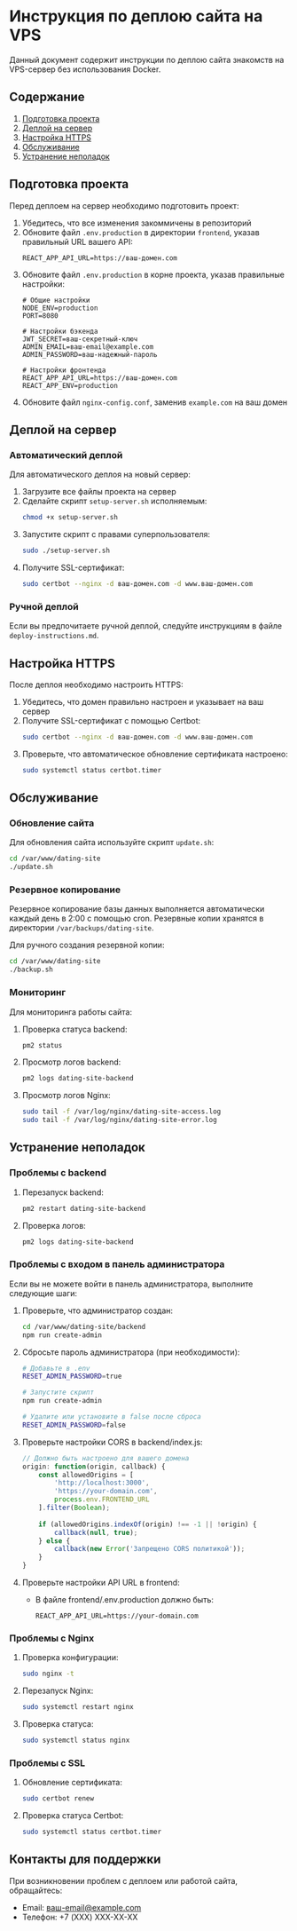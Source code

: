 # Инструкция по деплою сайта на VPS

Данный документ содержит инструкции по деплою сайта знакомств на VPS-сервер без использования Docker.

## Содержание

1. [Подготовка проекта](#подготовка-проекта)
2. [Деплой на сервер](#деплой-на-сервер)
3. [Настройка HTTPS](#настройка-https)
4. [Обслуживание](#обслуживание)
5. [Устранение неполадок](#устранение-неполадок)

## Подготовка проекта

Перед деплоем на сервер необходимо подготовить проект:

1. Убедитесь, что все изменения закоммичены в репозиторий
2. Обновите файл `.env.production` в директории `frontend`, указав правильный URL вашего API:
   ```
   REACT_APP_API_URL=https://ваш-домен.com
   ```
3. Обновите файл `.env.production` в корне проекта, указав правильные настройки:
   ```
   # Общие настройки
   NODE_ENV=production
   PORT=8080

   # Настройки бэкенда
   JWT_SECRET=ваш-секретный-ключ
   ADMIN_EMAIL=ваш-email@example.com
   ADMIN_PASSWORD=ваш-надежный-пароль

   # Настройки фронтенда
   REACT_APP_API_URL=https://ваш-домен.com
   REACT_APP_ENV=production
   ```
4. Обновите файл `nginx-config.conf`, заменив `example.com` на ваш домен

## Деплой на сервер

### Автоматический деплой

Для автоматического деплоя на новый сервер:

1. Загрузите все файлы проекта на сервер
2. Сделайте скрипт `setup-server.sh` исполняемым:
   ```bash
   chmod +x setup-server.sh
   ```
3. Запустите скрипт с правами суперпользователя:
   ```bash
   sudo ./setup-server.sh
   ```
4. Получите SSL-сертификат:
   ```bash
   sudo certbot --nginx -d ваш-домен.com -d www.ваш-домен.com
   ```

### Ручной деплой

Если вы предпочитаете ручной деплой, следуйте инструкциям в файле `deploy-instructions.md`.

## Настройка HTTPS

После деплоя необходимо настроить HTTPS:

1. Убедитесь, что домен правильно настроен и указывает на ваш сервер
2. Получите SSL-сертификат с помощью Certbot:
   ```bash
   sudo certbot --nginx -d ваш-домен.com -d www.ваш-домен.com
   ```
3. Проверьте, что автоматическое обновление сертификата настроено:
   ```bash
   sudo systemctl status certbot.timer
   ```

## Обслуживание

### Обновление сайта

Для обновления сайта используйте скрипт `update.sh`:

```bash
cd /var/www/dating-site
./update.sh
```

### Резервное копирование

Резервное копирование базы данных выполняется автоматически каждый день в 2:00 с помощью cron. Резервные копии хранятся в директории `/var/backups/dating-site`.

Для ручного создания резервной копии:

```bash
cd /var/www/dating-site
./backup.sh
```

### Мониторинг

Для мониторинга работы сайта:

1. Проверка статуса backend:
   ```bash
   pm2 status
   ```

2. Просмотр логов backend:
   ```bash
   pm2 logs dating-site-backend
   ```

3. Просмотр логов Nginx:
   ```bash
   sudo tail -f /var/log/nginx/dating-site-access.log
   sudo tail -f /var/log/nginx/dating-site-error.log
   ```

## Устранение неполадок

### Проблемы с backend

1. Перезапуск backend:
   ```bash
   pm2 restart dating-site-backend
   ```

2. Проверка логов:
   ```bash
   pm2 logs dating-site-backend
   ```

### Проблемы с входом в панель администратора

Если вы не можете войти в панель администратора, выполните следующие шаги:

1. Проверьте, что администратор создан:
   ```bash
   cd /var/www/dating-site/backend
   npm run create-admin
   ```

2. Сбросьте пароль администратора (при необходимости):
   ```bash
   # Добавьте в .env
   RESET_ADMIN_PASSWORD=true
   
   # Запустите скрипт
   npm run create-admin
   
   # Удалите или установите в false после сброса
   RESET_ADMIN_PASSWORD=false
   ```

3. Проверьте настройки CORS в backend/index.js:
   ```javascript
   // Должно быть настроено для вашего домена
   origin: function(origin, callback) {
       const allowedOrigins = [
           'http://localhost:3000',
           'https://your-domain.com',
           process.env.FRONTEND_URL
       ].filter(Boolean);
       
       if (allowedOrigins.indexOf(origin) !== -1 || !origin) {
           callback(null, true);
       } else {
           callback(new Error('Запрещено CORS политикой'));
       }
   }
   ```

4. Проверьте настройки API URL в frontend:
   - В файле frontend/.env.production должно быть:
     ```
     REACT_APP_API_URL=https://your-domain.com
     ```

### Проблемы с Nginx

1. Проверка конфигурации:
   ```bash
   sudo nginx -t
   ```

2. Перезапуск Nginx:
   ```bash
   sudo systemctl restart nginx
   ```

3. Проверка статуса:
   ```bash
   sudo systemctl status nginx
   ```

### Проблемы с SSL

1. Обновление сертификата:
   ```bash
   sudo certbot renew
   ```

2. Проверка статуса Certbot:
   ```bash
   sudo systemctl status certbot.timer
   ```

## Контакты для поддержки

При возникновении проблем с деплоем или работой сайта, обращайтесь:

- Email: ваш-email@example.com
- Телефон: +7 (XXX) XXX-XX-XX 